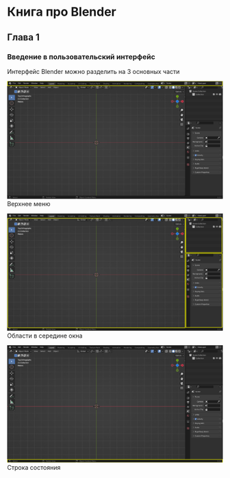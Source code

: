 # Книга про Blender

## Глава 1
### Введение в пользовательский интерфейс
Интерфейс Blender можно разделить на 3 основных части

![part1_01](/img/part1/part1_01.png)
Верхнее меню


![part1_02](/img/part1/part1_02.png)
Области в середине окна


![part1_03](/img/part1/part1_03.png)
Строка состояния